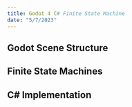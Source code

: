 ```yaml
---
title: Godot 4 C# Finite State Machine
date: "5/7/2023"
---
```


## Godot Scene Structure

## Finite State Machines

## C# Implementation
